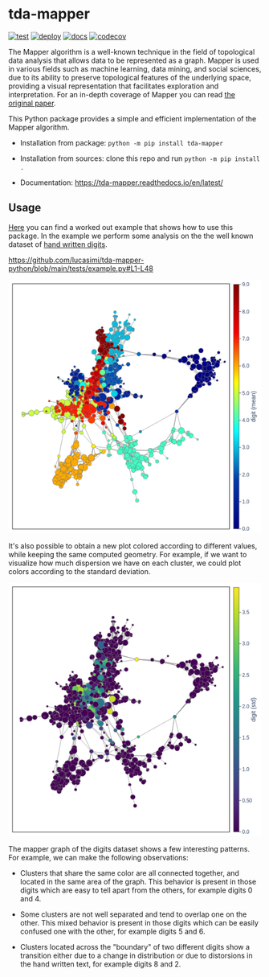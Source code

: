 # tda-mapper

[![test](https://github.com/lucasimi/tda-mapper-python/actions/workflows/test.yml/badge.svg)](https://github.com/lucasimi/tda-mapper-python/actions/workflows/test.yml)
[![deploy](https://github.com/lucasimi/tda-mapper-python/actions/workflows/deploy.yml/badge.svg)](https://github.com/lucasimi/tda-mapper-python/actions/workflows/deploy.yml)
[![docs](https://readthedocs.org/projects/tda-mapper/badge/?version=latest)](https://tda-mapper.readthedocs.io/en/latest/?badge=latest)
[![codecov](https://codecov.io/github/lucasimi/tda-mapper-python/graph/badge.svg?token=FWSD8JUG6R)](https://codecov.io/github/lucasimi/tda-mapper-python) 

The Mapper algorithm is a well-known technique in the field of topological data analysis that allows data to be represented as a graph.
Mapper is used in various fields such as machine learning, data mining, and social sciences, due to its ability to preserve topological features of the underlying space, providing a visual representation that facilitates exploration and interpretation.
For an in-depth coverage of Mapper you can read [the original paper](https://research.math.osu.edu/tgda/mapperPBG.pdf). 

This Python package provides a simple and efficient implementation of the Mapper algorithm.

* Installation from package: ```python -m pip install tda-mapper```

* Installation from sources: clone this repo and run ```python -m pip install .```

* Documentation: https://tda-mapper.readthedocs.io/en/latest/ 

## Usage

[Here](https://github.com/lucasimi/tda-mapper-python/blob/main/tests/example.py) you can find a worked out example that shows how to use this package. 
In the example we perform some analysis on the the well known dataset of [hand written digits](https://scikit-learn.org/stable/modules/generated/sklearn.datasets.load_digits.html).

https://github.com/lucasimi/tda-mapper-python/blob/main/tests/example.py#L1-L48

![Mapper graph of digits, colored according to mean](https://github.com/lucasimi/tda-mapper-python/blob/main/resources/digits_mean.png)

It's also possible to obtain a new plot colored according to different values, while keeping the same computed geometry. For example, if we want to visualize how much dispersion we have on each cluster, we could plot colors according to the standard deviation.

![Mapper graph of digits, colored according to std](https://github.com/lucasimi/tda-mapper-python/blob/main/resources/digits_std.png)

The mapper graph of the digits dataset shows a few interesting patterns. For example, we can make the following observations:

* Clusters that share the same color are all connected together, and located in the same area of the graph. 
This behavior is present in those digits which are easy to tell apart from the others, for example digits 0 and 4.

* Some clusters are not well separated and tend to overlap one on the other. 
This mixed behavior is present in those digits which can be easily confused one with the other, for example digits 5 and 6.

* Clusters located across the "boundary" of two different digits show a transition either due to a change in distribution or due to distorsions in the hand written text, for example digits 8 and 2.
